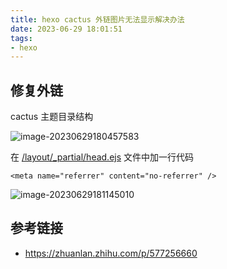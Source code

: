 ```yaml
---
title: hexo cactus 外链图片无法显示解决办法
date: 2023-06-29 18:01:51
tags:
- hexo
---
```




## 修复外链

cactus 主题目录结构



<img src="https://gitee.com/gitduk/typora-image/raw/master/image/image-20230629180457583.png" alt="image-20230629180457583"  />



在 <u>/layout/_partial/head.ejs</u> 文件中加一行代码

````
<meta name="referrer" content="no-referrer" />
````



![image-20230629181145010](https://gitee.com/gitduk/typora-image/raw/master/image/image-20230629181145010.png)



## 参考链接

- https://zhuanlan.zhihu.com/p/577256660
